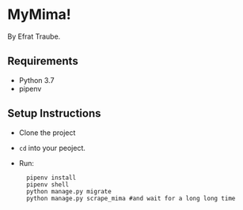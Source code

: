 # MyMima!

By Efrat Traube.


## Requirements
* Python 3.7
* pipenv

## Setup Instructions
* Clone the project
* `cd` into your peoject.
* Run:

        pipenv install
        pipenv shell
        python manage.py migrate
        python manage.py scrape_mima #and wait for a long long time

